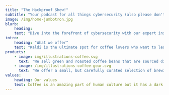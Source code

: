 ```yaml
---
title: "The Hackproof Show!"
subtitle: "Your podcast for all things cybersecurity (also please don't hack us lol)"
image: /img/home-jumbotron.jpg
blurb:
    heading: 
    text: "Dive into the forefront of cybersecurity with our expert insights and cutting-edge strategies. Each episode brings you the latest trends, in-depth discussions with industry leaders, and actionable advice to safeguard your digital life. Whether you're a cybersecurity pro or just starting out, The Hack Proof Show is your go-to resource for staying ahead of cyber threats. Join us and become part of a community dedicated to making the digital world a safer place."
intro:
    heading: "What we offer"
    text: "Kaldi is the ultimate spot for coffee lovers who want to learn about their java’s origin and support the farmers that grew it. We take coffee production, roasting and brewing seriously and we’re glad to pass that knowledge to anyone."
products:
    - image: img/illustrations-coffee.svg
      text: "We sell green and roasted coffee beans that are sourced directly from independent farmers and farm cooperatives. We’re proud to offer a variety of coffee beans grown with great care for the environment and local communities. Check our post or contact us directly for current availability."
    - image: /img/illustrations-coffee-gear.svg
      text: "We offer a small, but carefully curated selection of brewing gear and tools for every taste and experience level. No matter if you roast your own beans or just bought your first french press, you’ll find a gadget to fall in love with in our shop."
values:
    heading: Our values
    text: Coffee is an amazing part of human culture but it has a dark side too – one of colonialism and mindless abuse of natural resources and human lives. We want to turn this around and return the coffee trade to the drink’s exhilarating, empowering and unifying nature.
---
```


